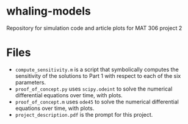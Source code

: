# whaling-models

Repository for simulation code and article plots for MAT 306 project 2

# Files

* `compute_sensitivity.m` is a script that symbolically computes the
  sensitivity of the solutions to Part 1 with respect to each of the six
parameters.
* `proof_of_concept.py` uses `scipy.odeint` to solve the numerical
  differential equations over time, with plots.
* `proof_of_concept.m` uses `ode45` to solve the numerical differential
  equations over time, with plots.
* `project_description.pdf` is the prompt for this project.
